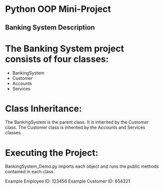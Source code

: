 # Python OOP Mini-Project

## Banking System Description
# The Banking System project consists of four classes:
* BankingSystem
* Customer
* Accounts
* Services

# Class Inheritance:
The BankingSystem is the parent class. It is inherited by the Customer class.
The Customer class is inherited by the Accounts and Services classes.

# Executing the Project:
BankingSystem_Demo.py imports each object and runs the public methods contained
in each class.

Example Employee ID: 123456
Example Customer ID: 654321
